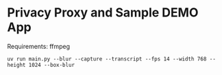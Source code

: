 # Privacy Proxy and Sample DEMO App

Requirements: ffmpeg

```
uv run main.py --blur --capture --transcript --fps 14 --width 768 --height 1024 --box-blur
```

